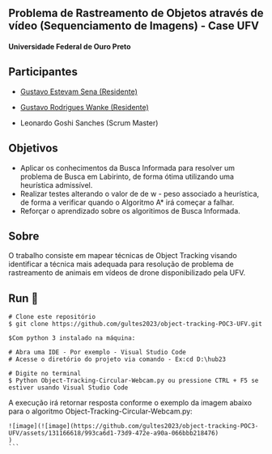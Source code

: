 ## Problema de Rastreamento de Objetos através de vídeo (Sequenciamento de Imagens) - Case UFV

#### Universidade Federal de Ouro Preto

## Participantes
-  [Gustavo Estevam Sena (Residente)](https://github.com/Gultes)
-  [Gustavo Rodrigues Wanke (Residente)](https://github.com/GWanke)

- Leonardo Goshi Sanches (Scrum Master)

## Objetivos
- Aplicar os conhecimentos da Busca Informada para resolver um problema de Busca em Labirinto, de forma ótima utilizando uma heurística admissível.
- Realizar testes alterando o valor de de w - peso associado a heurística, de forma a verificar quando o Algoritmo A* irá começar a falhar.
- Reforçar o aprendizado sobre os algoritimos de Busca Informada.

## Sobre
O trabalho consiste em mapear técnicas de Object Tracking visando identificar a técnica mais adequada para resolução de problema de rastreamento de animais em vídeos de drone disponibilizado pela UFV.

## Run 🏃‍

```
# Clone este repositório
$ git clone https://github.com/gultes2023/object-tracking-POC3-UFV.git

$Com python 3 instalado na máquina:

# Abra uma IDE - Por exemplo - Visual Studio Code
# Acesse o diretório do projeto via comando - Ex:cd D:\hub23

# Digite no terminal
$ Python Object-Tracking-Circular-Webcam.py ou pressione CTRL + F5 se estiver usando Visual Studio Code

````
A execução irá retornar resposta conforme o exemplo da imagem abaixo para o algoritmo  Object-Tracking-Circular-Webcam.py:

````
![image](![image](https://github.com/gultes2023/object-tracking-POC3-UFV/assets/131166618/993ca6d1-73d9-472e-a90a-066bbb218476)
)
```
